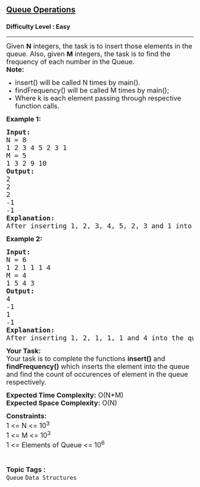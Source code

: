 <h2><a href="https://practice.geeksforgeeks.org/problems/queue-operations/1">Queue Operations</a></h2><h3>Difficulty Level : Easy</h3><hr><div class="problems_problem_content__Xm_eO"><p><span style="font-size: 18px;">Given <strong>N</strong> integers, the task is to insert those elements in the queue. Also, given <strong>M</strong> integers, the task is to find the frequency of each number in the Queue.<br><strong>Note:</strong></span></p>
<ul>
<li><span style="font-size: 18px;">insert() will be called N times by main().</span></li>
<li><span style="font-size: 18px;"><span style="font-size: 18px;">findFrequency() will be called M times by main();</span></span></li>
<li><span style="font-size: 18px;"><span style="font-size: 18px;">Where k is each element passing through respective function calls.</span></span></li>
</ul>
<p><strong><span style="font-size: 18px;">Example 1:</span></strong></p>
<pre><span style="font-size: 18px;"><strong>Input:</strong>
N = 8
1 2 3 4 5 2 3 1
M = 5
1 3 2 9 10</span>
<span style="font-size: 18px;"><strong>Output:</strong>
2
2
2
-1
-1</span>
<span style="font-size: 18px;"><strong>Explanation:
</strong>After inserting 1, 2, 3, 4, 5, 2, 3 and 1 into the queue, frequency of 1 is 2, 3 is 2 and 2 is 2. Since 9 and 10 are not there in the queue we output -1 for them.</span></pre>
<p><strong><span style="font-size: 18px;">Example 2:</span></strong></p>
<pre><span style="font-size: 18px;"><strong>Input:</strong>
N = 6
1 2 1 1 1 4
M = 4
1 5 4 3</span>
<span style="font-size: 18px;"><strong>Output:</strong>
4
-1
1
-1</span>
<span style="font-size: 18px;"><strong>Explanation:
</strong>After inserting 1, 2, 1, 1, 1 and 4 into the queue, frequency of 1 is 4 and that of 4 is 1. Since 5 and 3 are not there in the queue we output -1 for them.</span></pre>
<p><span style="font-size: 18px;"><strong>Your Task:</strong><br>Your task is to complete the functions <strong>insert()</strong> and <strong>findFrequency()</strong> which inserts the element into the queue and find the count of occurences of element in the queue respectively.</span></p>
<p><span style="font-size: 18px;"><strong>Expected Time Complexity:</strong>&nbsp;O(N*M)<br><strong>Expected Space </strong></span><strong style="font-size: 18px;">Complexity</strong><strong style="font-size: 18px;">:</strong><span style="font-size: 18px;">&nbsp;O(N)</span></p>
<p><span style="font-size: 18px;"><strong>Constraints:</strong><br>1 &lt;= N &lt;= 10<sup>3</sup><br>1 &lt;= M &lt;= 10<sup>3</sup><br>1 &lt;= Elements of Queue &lt;= 10<sup>6</sup></span></p></div><br><p><span style=font-size:18px><strong>Topic Tags : </strong><br><code>Queue</code>&nbsp;<code>Data Structures</code>&nbsp;